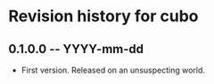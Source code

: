 # Revision history for cubo

## 0.1.0.0 -- YYYY-mm-dd

* First version. Released on an unsuspecting world.
